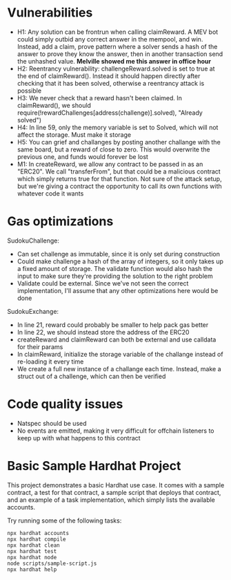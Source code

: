 # Vulnerabilities

- H1: Any solution can be frontrun when calling claimReward. A MEV bot could simply outbid any correct answer in the mempool, and win. Instead, add a claim, prove pattern where a solver sends a hash of the answer to prove they know the answer, then in another transaction send the unhashed value. **Melville showed me this answer in office hour**
- H2: Reentrancy vulnerability:  challengeReward.solved is set to true at the end of claimReward(). Instead it should happen directly after checking that it has been solved, otherwise a reentrancy attack is possible
- H3: We never check that a reward hasn't been claimed. In claimReward(), we should require(!rewardChallenges[address(challenge)].solved), "Already solved")
- H4: In line 59, only the memory variable is set to Solved, which will not affect the storage. Must make it storage
- H5: You can grief and challanges by posting another challange with the same board, but a reward of close to zero. This would overwrite the previous one, and funds would forever be lost
- M1: In createReward, we allow any contract to be passed in as an "ERC20". We call "transferFrom", but that could be a malicious contract which simply returns true for that function. Not sure of the attack setup, but we're giving a contract the opportunity to call its own functions with whatever code it wants

# Gas optimizations
SudokuChallenge:
- Can set challenge as immutable, since it is only set during construction
- Could make challenge a hash of the array of integers, so it only takes up a fixed amount of storage. The validate function would also hash the input to make sure they're providing the solution to the right problem
- Validate could be external. Since we've not seen the correct implementation, I'll assume that any other optimizations here would be done

SudokuExchange:
- In line 21, reward could probably be smaller to help pack gas better
- In line 22, we should instead store the address of the ERC20
- createReward and claimReward can both be external and use calldata for their params
- In claimReward, initialize the storage variable of the challange instead of re-loading it every time
- We create a full new instance of a challange each time. Instead, make a struct out of a challenge, which can then be verified 

# Code quality issues
- Natspec should be used
- No events are emitted, making it very difficult for offchain listeners to keep up with what happens to this contract

# Basic Sample Hardhat Project

This project demonstrates a basic Hardhat use case. It comes with a sample contract, a test for that contract, a sample script that deploys that contract, and an example of a task implementation, which simply lists the available accounts.

Try running some of the following tasks:

```shell
npx hardhat accounts
npx hardhat compile
npx hardhat clean
npx hardhat test
npx hardhat node
node scripts/sample-script.js
npx hardhat help
```
